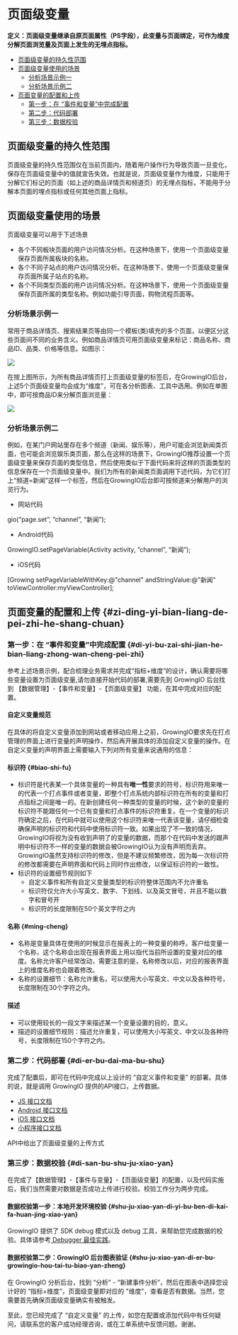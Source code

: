 # 页面级变量

**定义：页面级变量继承自原页面属性（PS字段），此变量与页面绑定，可作为维度分解页面浏览量及页面上发生的无埋点指标。**

* [页面级变量的持久性范围](page-variable.md#ye-mian-ji-bian-liang-de-chi-jiu-xing-fan-wei)
* [页面级变量使用的场景](page-variable.md#ye-mian-ji-bian-liang-shi-yong-de-chang-jing)
  * [分析场景示例一](page-variable.md#fen-xi-chang-jing-shi-li-yi)
  * [分析场景示例二](page-variable.md#fen-xi-chang-jing-shi-li-er)
* [页面变量的配置和上传](page-variable.md#zi-ding-yi-bian-liang-de-pei-zhi-he-shang-chuan)
  * [第一步：在 “事件和变量”中完成配置](page-variable.md#di-yi-bu-zai-shi-jian-he-bian-liang-zhong-wan-cheng-pei-zhi)
  * [第二步：代码部署](page-variable.md#di-er-bu-dai-ma-bu-shu)
  * [第三步：数据校验](page-variable.md#di-san-bu-shu-ju-xiao-yan)

## **页面级变量的持久性范围**

页面级变量的持久性范围仅在当前页面内，随着用户操作行为导致页面一旦变化，保存在页面级变量中的值就宣告失效。也就是说，页面级变量作为维度，只能用于分解它们标记的页面（如上述的商品详情页和频道页）的无埋点指标，不能用于分解本页面的埋点指标或任何其他页面上指标。

## **页面级变量使用的场景**

页面级变量可以用于下述场景

* 各个不同板块页面的用户访问情况分析。在这种场景下，使用一个页面级变量保存页面所属板块的名称。
* 各个不同子站点的用户访问情况分析。在这种场景下，使用一个页面级变量保存页面所属子站点的名称。
* 各个不同类型页面的用户访问情况分析。在这种场景下，使用一个页面级变量保存页面所属的类型名称。例如功能引导页面，购物流程页面等。

### 分析场景示例一

常用于商品详情页、搜索结果页等由同一个模板\(类\)填充的多个页面，以便区分这些页面间不同的业务含义。例如商品详情页可用页面级变量来标记：商品名称、商品ID、品类、价格等信息。如图示：

![](https://docs.growingio.com/.gitbook/assets/ping-mu-kuai-zhao-20180104-xia-wu-2.05.17.png)

在按上图所示，为所有商品详情页打上页面级变量的标签后，在GrowingIO后台，上述5个页面级变量均会成为“维度”，可在各分析图表、工具中选用。例如在单图中，即可按商品ID来分解页面浏览量：

![](https://docs.growingio.com/.gitbook/assets/yemianji.png)

### 分析场景示例二

例如，在某门户网站里存在多个频道（新闻、娱乐等），用户可能会浏览新闻类页面，也可能会浏览娱乐类页面，那么在这样的场景下，GrowingIO推荐设置一个页面级变量来保存页面的类型信息，然后使用类似于下面代码来将这样的页面类型的信息保存在一个页面级变量中。我们为所有的新闻类页面调用下述代码，为它们打上“频道=新闻”这样一个标签，然后在GrowingIO后台即可按频道来分解用户的浏览行为。

* 网站代码

gio\(“page.set”, “channel”, “新闻”\);

* Android代码

GrowingIO.setPageVariable\(Activity activity, ”channel”, “新闻”\);

* iOS代码

\[Growing setPageVariableWithKey:@"channel" andStringValue:@"新闻" toViewController:myViewController\];

## 页面变量的配置和上传 {#zi-ding-yi-bian-liang-de-pei-zhi-he-shang-chuan}

### **第一步：在 “事件和变量”中完成配置** {#di-yi-bu-zai-shi-jian-he-bian-liang-zhong-wan-cheng-pei-zhi}

参考上述场景示例，配合梳理业务需求并完成“指标+维度”的设计，确认需要将哪些变量设置为页面级变量,请勿直接开始代码的部署,需要先到 GrowingIO 后台找到 【数据管理】-【事件和变量】-【页面级变量】 功能，在其中完成对应的配置。

#### 自定义变量规范

在具体的将自定义变量添加到网站或者移动应用上之前，GrowingIO要求先在打点管理的界面上进行变量的声明操作，然后再开展具体的添加自定义变量的操作。在自定义变量的声明界面上需要输入下列对所有变量来说通用的信息：

#### **标识符** {#biao-shi-fu}

* 标识符是代表某一个具体变量的一种具有**唯一性**要求的符号，标识符用来唯一的代表一个打点事件或者变量，即整个打点系统内部标识符在所有的变量和打点指标之间是唯一的。在新创建任何一种类型的变量的时候，这个新的变量的标识符不能跟任何一个已有变量和打点事件的标识符重复。在一个变量的标识符确定之后，在代码中就可以使用这个标识符来唯一代表该变量，请仔细检查确保声明的标识符和代码中使用标识符一致。如果出现了不一致的情况，GrowingIO将视为没有收到声明了的变量的数据，而那个在代码中发送的跟声明中标识符不一样的变量的数据会被GrowingIO认为没有声明而丢弃。GrowingIO虽然支持标识符的修改，但是不建议频繁修改，因为每一次标识符的修改都需要在声明界面和代码上同时作出修改，以保证标识符的一致性。
* 标识符的设置细节规则如下
  * 自定义事件和所有自定义变量类型的标识符整体范围内不允许重名
  * 标识符仅允许大小写英文、数字、下划线、以及英文冒号，并且不能以数字和冒号开
  * 标识符的长度限制在50个英文字符之内

#### **名称** {#ming-cheng}

* 名称是变量具体在使用的时候显示在报表上的一种变量的称呼。客户给变量一个名称，这个名称会出现在报表界面上用以指代当前所设置的变量对应的维度。名称允许客户经常改动，需要注意的是，名称修改以后，对应的报表界面上的维度名称也会跟着修改。
* 名称的设置细节：名称允许重名，可以使用大小写英文、中文以及各种符号，长度限制在30个字符之内。

#### **描述**

* 可以使用较长的一段文字来描述某一个变量设置的目的，意义。
* 描述的设置细节规则：描述允许重复，可以使用大小写英文、中文以及各种符号，长度限制在150个字符之内。

### **第二步：代码部署** {#di-er-bu-dai-ma-bu-shu}

完成了配置后，即可在代码中完成以上设计的 “自定义事件和变量” 的部署。具体的说，就是调用 GrowingIO 提供的API接口，上传数据。

* [JS 接口文档](../sdk-integration/web-js-sdk.md#3-web-js-sdk-2-1-api)
* [Android 接口文档](../sdk-integration/android-sdk/#2-android-sdk-api)
* [iOS 接口文档](../sdk-integration/ios-sdk.md#ios-sdk-api)
* [小程序接口文档](../sdk-integration/mina-sdk.md#zi-ding-yi-shi-jian-he-bian-liang)

API中给出了页面级变量的上传方式

### 第三步：数据校验 {#di-san-bu-shu-ju-xiao-yan}

在完成了【数据管理】-【事件与变量】-【页面级变量】的配置，以及代码实施后，我们当然需要对数据是否成功上传进行校验。校验工作分为两步完成。

#### **数据校验第一步：本地开发环境校验** {#shu-ju-xiao-yan-di-yi-bu-ben-di-kai-fa-huan-jing-xiao-yan}

GrowingIO 提供了 SDK debug 模式以及 debug 工具，来帮助您完成数据的校验。具体请参考[ Debugger 最佳实践](../sdk-integration/growingio-debugger/best-practice.md#pvar-ye-mian-ji-bian-liang-shi-jian)。

#### **数据校验第二步：GrowingIO 后台图表验证** {#shu-ju-xiao-yan-di-er-bu-growingio-hou-tai-tu-biao-yan-zheng}

在 GrowingIO 分析后台，找到 “分析” - “新建事件分析”，然后在图表中选择您设计好的 “指标+维度”，页面级变量即对应的 "维度"，查看是否有数据。当然，您需要首先确保页面级变量确实有被触发。

至此，您已经完成了 “自定义变量” 的上传，如您在配置或添加代码中有任何疑问，请联系您的客户成功经理咨询，或在工单系统中反馈问题。谢谢。

